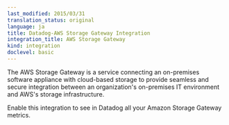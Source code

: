 ```yaml
---
last_modified: 2015/03/31
translation_status: original
language: ja
title: Datadog-AWS Storage Gateway Integration
integration_title: AWS Storage Gateway
kind: integration
doclevel: basic
---
```




The AWS Storage Gateway is a service connecting an on-premises software appliance with cloud-based storage to provide seamless and secure integration between an organization's on-premises IT environment and AWS's storage infrastructure.

Enable this integration to see in Datadog all your Amazon Storage Gateway metrics.
